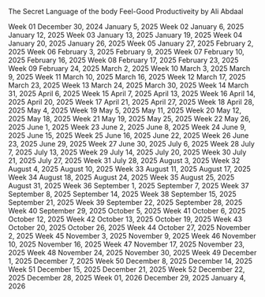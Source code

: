 The Secret Language of the body
Feel-Good Productiveity by Ali Abdaal


Week 01	December 30, 2024	January 5, 2025
Week 02	January 6, 2025	January 12, 2025
Week 03	January 13, 2025	January 19, 2025
Week 04	January 20, 2025	January 26, 2025
Week 05	January 27, 2025	February 2, 2025
Week 06	February 3, 2025	February 9, 2025
Week 07	February 10, 2025	February 16, 2025
Week 08	February 17, 2025	February 23, 2025
Week 09	February 24, 2025	March 2, 2025
Week 10	March 3, 2025	March 9, 2025
Week 11	March 10, 2025	March 16, 2025
Week 12	March 17, 2025	March 23, 2025
Week 13	March 24, 2025	March 30, 2025
Week 14	March 31, 2025	April 6, 2025
Week 15	April 7, 2025	April 13, 2025
Week 16	April 14, 2025	April 20, 2025
Week 17	April 21, 2025	April 27, 2025
Week 18	April 28, 2025	May 4, 2025
Week 19	May 5, 2025	May 11, 2025
Week 20	May 12, 2025	May 18, 2025
Week 21	May 19, 2025	May 25, 2025
Week 22	May 26, 2025	June 1, 2025
Week 23	June 2, 2025	June 8, 2025
Week 24	June 9, 2025	June 15, 2025
Week 25	June 16, 2025	June 22, 2025
Week 26	June 23, 2025	June 29, 2025
Week 27	June 30, 2025	July 6, 2025
Week 28	July 7, 2025	July 13, 2025
Week 29	July 14, 2025	July 20, 2025
Week 30	July 21, 2025	July 27, 2025
Week 31	July 28, 2025	August 3, 2025
Week 32	August 4, 2025	August 10, 2025
Week 33	August 11, 2025	August 17, 2025
Week 34	August 18, 2025	August 24, 2025
Week 35	August 25, 2025	August 31, 2025
Week 36	September 1, 2025	September 7, 2025
Week 37	September 8, 2025	September 14, 2025
Week 38	September 15, 2025	September 21, 2025
Week 39	September 22, 2025	September 28, 2025
Week 40	September 29, 2025	October 5, 2025
Week 41	October 6, 2025	October 12, 2025
Week 42	October 13, 2025	October 19, 2025
Week 43	October 20, 2025	October 26, 2025
Week 44	October 27, 2025	November 2, 2025
Week 45	November 3, 2025	November 9, 2025
Week 46	November 10, 2025	November 16, 2025
Week 47	November 17, 2025	November 23, 2025
Week 48	November 24, 2025	November 30, 2025
Week 49	December 1, 2025	December 7, 2025
Week 50	December 8, 2025	December 14, 2025
Week 51	December 15, 2025	December 21, 2025
Week 52	December 22, 2025	December 28, 2025
Week 01, 2026	December 29, 2025	January 4, 2026
